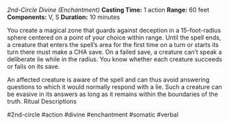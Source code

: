 *2nd-Circle Divine (Enchantment)*
**Casting Time:** 1 action
**Range:** 60 feet
**Components:** V, S
**Duration:** 10 minutes

You create a magical zone that guards against deception in a 15-foot-radius sphere centered on a point of your choice within range. Until the spell ends, a creature that enters the spell’s area for the first time on a turn or starts its turn there must make a CHA save. On a failed save, a creature can’t speak a deliberate lie while in the radius. You know whether each creature succeeds or fails on its save.

An affected creature is aware of the spell and can thus avoid answering questions to which it would normally respond with a lie. Such a creature can be evasive in its answers as long as it remains within the boundaries of the truth. Ritual Descriptions

#2nd-circle #action #divine #enchantment #somatic #verbal
